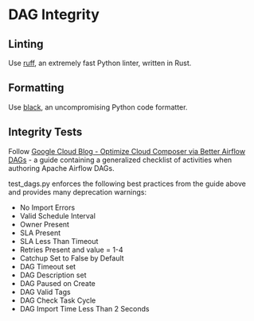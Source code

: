 # DAG Integrity

## Linting

Use [ruff](https://github.com/astral-sh/ruff), an extremely fast Python linter, written in Rust.

## Formatting

Use [black](https://pypi.org/project/black/), an uncompromising Python code formatter.

## Integrity Tests

Follow [Google Cloud Blog - Optimize Cloud Composer via Better Airflow DAGs](https://cloud.google.com/blog/products/data-analytics/optimize-cloud-composer-via-better-airflow-dags) - a guide containing a generalized checklist of activities when authoring Apache Airflow DAGs. 

test_dags.py enforces the following best practices from the guide above and provides many deprecation warnings:

* No Import Errors
* Valid Schedule Interval
* Owner Present
* SLA Present
* SLA Less Than Timeout
* Retries Present and value = 1-4
* Catchup Set to False by Default
* DAG Timeout set
* DAG Description set
* DAG Paused on Create
* DAG Valid Tags
* DAG Check Task Cycle
* DAG Import Time Less Than 2 Seconds
